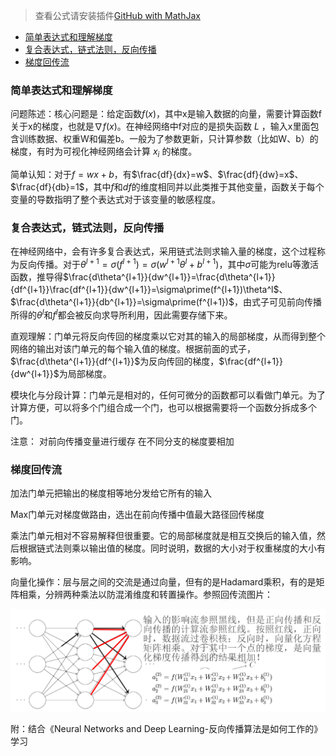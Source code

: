 > 查看公式请安装插件[GitHub with MathJax](https://chrome.google.com/webstore/detail/github-with-mathjax/ioemnmodlmafdkllaclgeombjnmnbima)
<!-- TOC -->

- [简单表达式和理解梯度](#简单表达式和理解梯度)
- [复合表达式，链式法则，反向传播](#复合表达式链式法则反向传播)
- [梯度回传流](#梯度回传流)

<!-- /TOC -->
### 简单表达式和理解梯度
问题陈述：核心问题是：给定函数$f(x)$，其中x是输入数据的向量，需要计算函数f关于x的梯度，也就是$\nabla f(x)$。在神经网络中f对应的是损失函数 $L$ ，输入x里面包含训练数据、权重W和偏差b。一般为了参数更新，只计算参数（比如W、b）的梯度，有时为可视化神经网络会计算 $x_i$ 的梯度。

简单认知：对于$f=wx+b$，有$\frac{df}{dx}=w$、$\frac{df}{dw}=x$、$\frac{df}{db}=1$，其中$f$和$df$的维度相同并以此类推于其他变量，函数关于每个变量的导数指明了整个表达式对于该变量的敏感程度。

### 复合表达式，链式法则，反向传播
在神经网络中，会有许多复合表达式，采用链式法则求输入量的梯度，这个过程称为反向传播。对于$\theta^{l+1}=\sigma(f^{l+1})=\sigma(w^{l+1} \theta^l+b^{l+1})$，其中$\sigma$可能为relu等激活函数，推导得$\frac{d\theta^{l+1}}{dw^{l+1}}=\frac{d\theta^{l+1}}{df^{l+1}}\frac{df^{l+1}}{dw^{l+1}}=\sigma\prime(f^{l+1})\theta^l$、$\frac{d\theta^{l+1}}{db^{l+1}}=\sigma\prime(f^{l+1})$，由式子可见前向传播所得的$\theta^l$和$f^l$都会被反向求导所利用，因此需要存储下来。

直观理解：门单元将反向传回的梯度乘以它对其的输入的局部梯度，从而得到整个网络的输出对该门单元的每个输入值的梯度。根据前面的式子，$\frac{d\theta^{l+1}}{df^{l+1}}$为反向传回的梯度，$\frac{df^{l+1}}{dw^{l+1}}$为局部梯度。

模块化与分段计算：门单元是相对的，任何可微分的函数都可以看做门单元。为了计算方便，可以将多个门组合成一个门，也可以根据需要将一个函数分拆成多个门。

注意：
对前向传播变量进行缓存
在不同分支的梯度要相加

### 梯度回传流
加法门单元把输出的梯度相等地分发给它所有的输入

Max门单元对梯度做路由，选出在前向传播中值最大路径回传梯度

乘法门单元相对不容易解释但很重要。它的局部梯度就是相互交换后的输入值，然后根据链式法则乘以输出值的梯度。同时说明，数据的大小对于权重梯度的大小有影响。

向量化操作：层与层之间的交流是通过向量，但有的是Hadamard乘积，有的是矩阵相乘，分辨两种乘法以防混淆维度和转置操作。参照回传流图片：

![反向传播](image/反向传播.png)


附：结合《Neural Networks and Deep Learning-反向传播算法是如何工作的》学习

